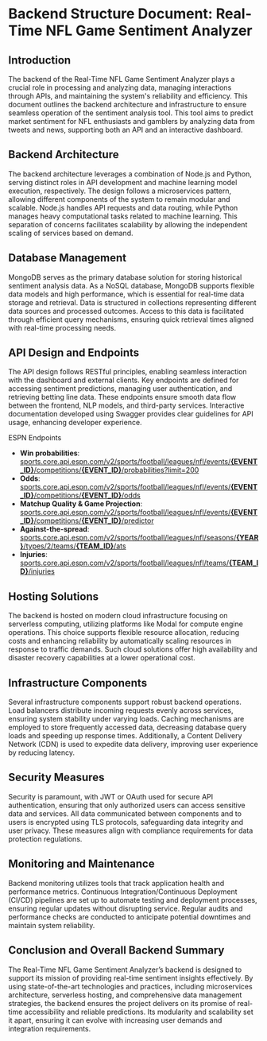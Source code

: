# Backend Structure Document: Real-Time NFL Game Sentiment Analyzer

## Introduction

The backend of the Real-Time NFL Game Sentiment Analyzer plays a crucial role in processing and analyzing data, managing interactions through APIs, and maintaining the system's reliability and efficiency. This document outlines the backend architecture and infrastructure to ensure seamless operation of the sentiment analysis tool. This tool aims to predict market sentiment for NFL enthusiasts and gamblers by analyzing data from tweets and news, supporting both an API and an interactive dashboard.

## Backend Architecture

The backend architecture leverages a combination of Node.js and Python, serving distinct roles in API development and machine learning model execution, respectively. The design follows a microservices pattern, allowing different components of the system to remain modular and scalable. Node.js handles API requests and data routing, while Python manages heavy computational tasks related to machine learning. This separation of concerns facilitates scalability by allowing the independent scaling of services based on demand.

## Database Management

MongoDB serves as the primary database solution for storing historical sentiment analysis data. As a NoSQL database, MongoDB supports flexible data models and high performance, which is essential for real-time data storage and retrieval. Data is structured in collections representing different data sources and processed outcomes. Access to this data is facilitated through efficient query mechanisms, ensuring quick retrieval times aligned with real-time processing needs.

## API Design and Endpoints

The API design follows RESTful principles, enabling seamless interaction with the dashboard and external clients. Key endpoints are defined for accessing sentiment predictions, managing user authentication, and retrieving betting line data. These endpoints ensure smooth data flow between the frontend, NLP models, and third-party services. Interactive documentation developed using Swagger provides clear guidelines for API usage, enhancing developer experience.

ESPN Endpoints

*   **Win probabilities**:\
    [sports.core.api.espn.com/v2/sports/football/leagues/nfl/events/](https://sports.core.api.espn.com/v2/sports/football/leagues/nfl/events/401249063/competitions/401249063/probabilities?limit=200)**[{EVENT_ID}](https://sports.core.api.espn.com/v2/sports/football/leagues/nfl/events/401249063/competitions/401249063/probabilities?limit=200)**[/competitions/](https://sports.core.api.espn.com/v2/sports/football/leagues/nfl/events/401249063/competitions/401249063/probabilities?limit=200)**[{EVENT_ID}](https://sports.core.api.espn.com/v2/sports/football/leagues/nfl/events/401249063/competitions/401249063/probabilities?limit=200)**[/probabilities?limit=200](https://sports.core.api.espn.com/v2/sports/football/leagues/nfl/events/401249063/competitions/401249063/probabilities?limit=200)
*   **Odds**:\
    [sports.core.api.espn.com/v2/sports/football/leagues/nfl/events/](https://sports.core.api.espn.com/v2/sports/football/leagues/nfl/events/401249063/competitions/401249063/odds)**[{EVENT_ID}](https://sports.core.api.espn.com/v2/sports/football/leagues/nfl/events/401249063/competitions/401249063/odds)**[/competitions/](https://sports.core.api.espn.com/v2/sports/football/leagues/nfl/events/401249063/competitions/401249063/odds)**[{EVENT_ID}](https://sports.core.api.espn.com/v2/sports/football/leagues/nfl/events/401249063/competitions/401249063/odds)**[/odds](https://sports.core.api.espn.com/v2/sports/football/leagues/nfl/events/401249063/competitions/401249063/odds)
*   **Matchup Quality & Game Projection**:\
    [sports.core.api.espn.com/v2/sports/football/leagues/nfl/events/](http://sports.core.api.espn.com/v2/sports/football/leagues/nfl/events/401437932/competitions/401437932/predictor)**[{EVENT_ID}](http://sports.core.api.espn.com/v2/sports/football/leagues/nfl/events/401437932/competitions/401437932/predictor)**[/competitions/](http://sports.core.api.espn.com/v2/sports/football/leagues/nfl/events/401437932/competitions/401437932/predictor)**[{EVENT_ID}](http://sports.core.api.espn.com/v2/sports/football/leagues/nfl/events/401437932/competitions/401437932/predictor)**[/predictor](http://sports.core.api.espn.com/v2/sports/football/leagues/nfl/events/401437932/competitions/401437932/predictor)
*   **Against-the-spread**:\
    [sports.core.api.espn.com/v2/sports/football/leagues/nfl/seasons/](https://sports.core.api.espn.com/v2/sports/football/leagues/nfl/seasons/2020/types/2/teams/26/ats)**[{YEAR}](https://sports.core.api.espn.com/v2/sports/football/leagues/nfl/seasons/2020/types/2/teams/26/ats)**[/types/2/teams/](https://sports.core.api.espn.com/v2/sports/football/leagues/nfl/seasons/2020/types/2/teams/26/ats)**[{TEAM_ID}](https://sports.core.api.espn.com/v2/sports/football/leagues/nfl/seasons/2020/types/2/teams/26/ats)**[/ats](https://sports.core.api.espn.com/v2/sports/football/leagues/nfl/seasons/2020/types/2/teams/26/ats)
*   **Injuries**:\
    [sports.core.api.espn.com/v2/sports/football/leagues/nfl/teams/](https://sports.core.api.espn.com/v2/sports/football/leagues/nfl/teams/8/injuries?limit=100)**[{TEAM_ID}](https://sports.core.api.espn.com/v2/sports/football/leagues/nfl/teams/8/injuries?limit=100)**[/injuries](https://sports.core.api.espn.com/v2/sports/football/leagues/nfl/teams/8/injuries?limit=100)

## Hosting Solutions

The backend is hosted on modern cloud infrastructure focusing on serverless computing, utilizing platforms like Modal for compute engine operations. This choice supports flexible resource allocation, reducing costs and enhancing reliability by automatically scaling resources in response to traffic demands. Such cloud solutions offer high availability and disaster recovery capabilities at a lower operational cost.

## Infrastructure Components

Several infrastructure components support robust backend operations. Load balancers distribute incoming requests evenly across services, ensuring system stability under varying loads. Caching mechanisms are employed to store frequently accessed data, decreasing database query loads and speeding up response times. Additionally, a Content Delivery Network (CDN) is used to expedite data delivery, improving user experience by reducing latency.

## Security Measures

Security is paramount, with JWT or OAuth used for secure API authentication, ensuring that only authorized users can access sensitive data and services. All data communicated between components and to users is encrypted using TLS protocols, safeguarding data integrity and user privacy. These measures align with compliance requirements for data protection regulations.

## Monitoring and Maintenance

Backend monitoring utilizes tools that track application health and performance metrics. Continuous Integration/Continuous Deployment (CI/CD) pipelines are set up to automate testing and deployment processes, ensuring regular updates without disrupting service. Regular audits and performance checks are conducted to anticipate potential downtimes and maintain system reliability.

## Conclusion and Overall Backend Summary

The Real-Time NFL Game Sentiment Analyzer’s backend is designed to support its mission of providing real-time sentiment insights effectively. By using state-of-the-art technologies and practices, including microservices architecture, serverless hosting, and comprehensive data management strategies, the backend ensures the project delivers on its promise of real-time accessibility and reliable predictions. Its modularity and scalability set it apart, ensuring it can evolve with increasing user demands and integration requirements.
